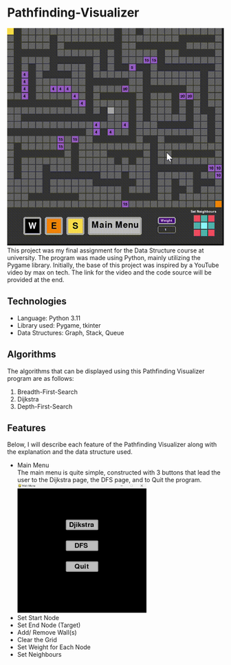 # Pathfinding-Visualizer
![Pathfinding Visualizer Demo](https://github.com/GaTheLy/Pathfinding-Visualizer/blob/main/assets/dijstra_demo.gif)<br>
This project was my final assignment for the Data Structure course at university. The program was made using Python, 
mainly utilizing the Pygame library. Initially, the base of this project was inspired by a YouTube video by max on tech. 
The link for the video and the code source will be provided at the end. <br>

## Technologies
- Language: Python 3.11
- Library used: Pygame, tkinter
- Data Structures: Graph, Stack, Queue

## Algorithms
The algorithms that can be displayed using this Pathfinding Visualizer program are as follows:
1. Breadth-First-Search
2. Dijkstra
3. Depth-First-Search

## Features <br>
Below, I will describe each feature of the Pathfinding Visualizer along with the explanation and the data structure used. <br>
* Main Menu <br>
  The main menu is quite simple, constructed with 3 buttons that lead the user to the Dijkstra page, the DFS page, and to Quit the program. <br>
  <img src="https://github.com/GaTheLy/Pathfinding-Visualizer/blob/main/assets/main_menu.png"  width="300" height="300"> <br>
* Set Start Node
* Set End Node (Target)
* Add/ Remove Wall(s)
* Clear the Grid
* Set Weight for Each Node
* Set Neighbours
  
  
